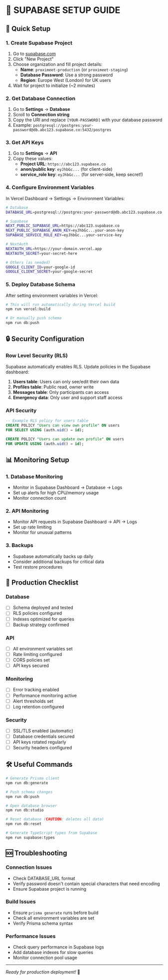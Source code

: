 # 🔧 SUPABASE SETUP GUIDE

## 🎯 Quick Setup

### 1. Create Supabase Project
1. Go to [supabase.com](https://supabase.com)
2. Click "New Project"
3. Choose organization and fill project details:
   - **Name**: `proximeet-production` (or `proximeet-staging`)
   - **Database Password**: Use a strong password
   - **Region**: Europe West (London) for UK users
4. Wait for project to initialize (~2 minutes)

### 2. Get Database Connection
1. Go to **Settings** → **Database**
2. Scroll to **Connection string**
3. Copy the URI and replace `[YOUR-PASSWORD]` with your database password
4. Example: `postgresql://postgres:your-password@db.abc123.supabase.co:5432/postgres`

### 3. Get API Keys
1. Go to **Settings** → **API**
2. Copy these values:
   - **Project URL**: `https://abc123.supabase.co`
   - **anon/public key**: `eyJhbGc...` (for client-side)
   - **service_role key**: `eyJhbGc...` (for server-side, keep secret!)

### 4. Configure Environment Variables

In Vercel Dashboard → Settings → Environment Variables:
```bash
# Database
DATABASE_URL=postgresql://postgres:your-password@db.abc123.supabase.co:5432/postgres

# Supabase
NEXT_PUBLIC_SUPABASE_URL=https://abc123.supabase.co
NEXT_PUBLIC_SUPABASE_ANON_KEY=eyJhbGc...your-anon-key
SUPABASE_SERVICE_ROLE_KEY=eyJhbGc...your-service-key

# NextAuth
NEXTAUTH_URL=https://your-domain.vercel.app
NEXTAUTH_SECRET=your-secret-here

# Others (as needed)
GOOGLE_CLIENT_ID=your-google-id
GOOGLE_CLIENT_SECRET=your-google-secret
```

### 5. Deploy Database Schema
After setting environment variables in Vercel:
```bash
# This will run automatically during Vercel build
npm run vercel:build

# Or manually push schema
npm run db:push
```

## 🔒 Security Configuration

### Row Level Security (RLS)
Supabase automatically enables RLS. Update policies in the Supabase dashboard:

1. **Users table**: Users can only see/edit their own data
2. **Profiles table**: Public read, owner write
3. **Messages table**: Only participants can access
4. **Emergency data**: Only user and support staff access

### API Security
```sql
-- Example RLS policy for users table
CREATE POLICY "Users can view own profile" ON users
FOR SELECT USING (auth.uid() = id);

CREATE POLICY "Users can update own profile" ON users
FOR UPDATE USING (auth.uid() = id);
```

## 📊 Monitoring Setup

### 1. Database Monitoring
- Monitor in Supabase Dashboard → Database → Logs
- Set up alerts for high CPU/memory usage
- Monitor connection count

### 2. API Monitoring
- Monitor API requests in Supabase Dashboard → API → Logs
- Set up rate limiting
- Monitor for unusual patterns

### 3. Backups
- Supabase automatically backs up daily
- Consider additional backups for critical data
- Test restore procedures

## 🚀 Production Checklist

### Database
- [ ] Schema deployed and tested
- [ ] RLS policies configured
- [ ] Indexes optimized for queries
- [ ] Backup strategy confirmed

### API
- [ ] All environment variables set
- [ ] Rate limiting configured
- [ ] CORS policies set
- [ ] API keys secured

### Monitoring
- [ ] Error tracking enabled
- [ ] Performance monitoring active
- [ ] Alert thresholds set
- [ ] Log retention configured

### Security
- [ ] SSL/TLS enabled (automatic)
- [ ] Database credentials secured
- [ ] API keys rotated regularly
- [ ] Security headers configured

## 🛠️ Useful Commands

```bash
# Generate Prisma client
npm run db:generate

# Push schema changes
npm run db:push

# Open database browser
npm run db:studio

# Reset database (CAUTION: deletes all data)
npm run db:reset

# Generate TypeScript types from Supabase
npm run supabase:types
```

## 🆘 Troubleshooting

### Connection Issues
- Check DATABASE_URL format
- Verify password doesn't contain special characters that need encoding
- Ensure Supabase project is running

### Build Issues
- Ensure `prisma generate` runs before build
- Check all environment variables are set
- Verify Prisma schema syntax

### Performance Issues
- Check query performance in Supabase logs
- Add database indexes for slow queries
- Monitor connection pool usage

---
*Ready for production deployment!* 🚀
